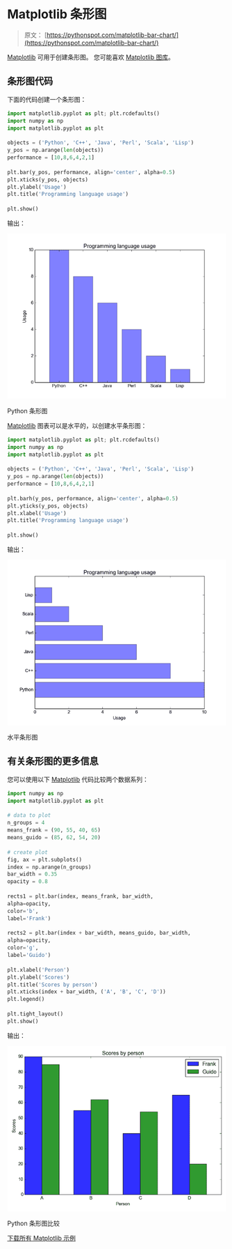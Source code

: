# Matplotlib 条形图

> 原文： [https://pythonspot.com/matplotlib-bar-chart/](https://pythonspot.com/matplotlib-bar-chart/)

[Matplotlib](https://pythonspot.com/matplotlib/) 可用于创建条形图。 您可能喜欢 [Matplotlib 图库](https://pythonspot.com/matplotlib-gallery/)。

## 条形图代码

下面的代码创建一个条形图：

```py
import matplotlib.pyplot as plt; plt.rcdefaults()
import numpy as np
import matplotlib.pyplot as plt

objects = ('Python', 'C++', 'Java', 'Perl', 'Scala', 'Lisp')
y_pos = np.arange(len(objects))
performance = [10,8,6,4,2,1]

plt.bar(y_pos, performance, align='center', alpha=0.5)
plt.xticks(y_pos, objects)
plt.ylabel('Usage')
plt.title('Programming language usage')

plt.show()

```

输出：

![figure_barchart](img/91f2efcb7aedc6b7c1fb02870373fc54.jpg)

Python 条形图

[Matplotlib](https://pythonspot.com/matplotlib/) 图表可以是水平的，以创建水平条形图：

```py
import matplotlib.pyplot as plt; plt.rcdefaults()
import numpy as np
import matplotlib.pyplot as plt

objects = ('Python', 'C++', 'Java', 'Perl', 'Scala', 'Lisp')
y_pos = np.arange(len(objects))
performance = [10,8,6,4,2,1]

plt.barh(y_pos, performance, align='center', alpha=0.5)
plt.yticks(y_pos, objects)
plt.xlabel('Usage')
plt.title('Programming language usage')

plt.show()

```

输出：

![Bar chart horizontal](img/b76892fe0218d67c9bf34e469d9dc0a4.jpg)

水平条形图

## 有关条形图的更多信息

您可以使用以下 [Matplotlib](https://pythonspot.com/matplotlib/) 代码比较两个数据系列：

```py
import numpy as np
import matplotlib.pyplot as plt

# data to plot
n_groups = 4
means_frank = (90, 55, 40, 65)
means_guido = (85, 62, 54, 20)

# create plot
fig, ax = plt.subplots()
index = np.arange(n_groups)
bar_width = 0.35
opacity = 0.8

rects1 = plt.bar(index, means_frank, bar_width,
alpha=opacity,
color='b',
label='Frank')

rects2 = plt.bar(index + bar_width, means_guido, bar_width,
alpha=opacity,
color='g',
label='Guido')

plt.xlabel('Person')
plt.ylabel('Scores')
plt.title('Scores by person')
plt.xticks(index + bar_width, ('A', 'B', 'C', 'D'))
plt.legend()

plt.tight_layout()
plt.show()

```

输出：

![barchart_python](img/b59cd2b0d0a998425f408fe5543c9e37.jpg)

Python 条形图比较

[下载所有 Matplotlib 示例](https://pythonspot.com/download-matplotlib-examples/)